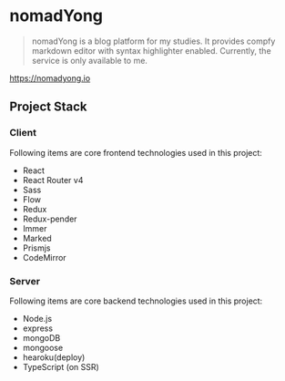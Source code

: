 # nomadYong

> nomadYong is a blog platform for my studies. It provides compfy markdown editor with syntax highlighter enabled. Currently, the service is only available to me.

https://nomadyong.io

## Project Stack

### Client

Following items are core frontend technologies used in this project:

- React
- React Router v4
- Sass
- Flow
- Redux
- Redux-pender
- Immer
- Marked
- Prismjs
- CodeMirror

### Server

Following items are core backend technologies used in this project:

- Node.js
- express
- mongoDB
- mongoose
- hearoku(deploy)
- TypeScript (on SSR)
